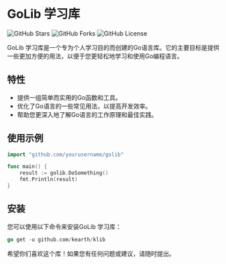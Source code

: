 # GoLib 学习库

![GitHub Stars](https://img.shields.io/github/stars/yourusername/golib.svg?style=flat-square)
![GitHub Forks](https://img.shields.io/github/forks/yourusername/golib.svg?style=flat-square)
![GitHub License](https://img.shields.io/github/license/yourusername/golib.svg?style=flat-square)

GoLib 学习库是一个专为个人学习目的而创建的Go语言库。它的主要目标是提供一些更加方便的用法，以便于您更轻松地学习和使用Go编程语言。

## 特性

- 提供一组简单而实用的Go函数和工具。
- 优化了Go语言的一些常见用法，以提高开发效率。
- 帮助您更深入地了解Go语言的工作原理和最佳实践。

## 使用示例

```go
import "github.com/yourusername/golib"

func main() {
    result := golib.DoSomething()
    fmt.Println(result)
}
```

## 安装

您可以使用以下命令来安装GoLib 学习库：
```go
go get -u github.com/kearth/klib
```

希望你们喜欢这个库！如果您有任何问题或建议，请随时提出。
